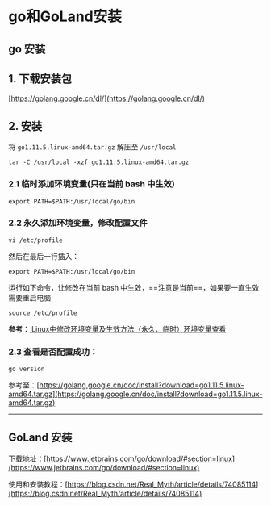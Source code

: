 # go和GoLand安装

## go 安装

## 1. 下载安装包

[https://golang.google.cn/dl/](https://golang.google.cn/dl/)

## 2. 安装

将 `go1.11.5.linux-amd64.tar.gz` 解压至 `/usr/local`

```shell
tar -C /usr/local -xzf go1.11.5.linux-amd64.tar.gz
```

### 2.1 临时添加环境变量(只在当前 bash 中生效)

```shell
export PATH=$PATH:/usr/local/go/bin
```

### 2.2 永久添加环境变量，修改配置文件

```shell
vi /etc/profile
```

然后在最后一行插入：

```shell
export PATH=$PATH:/usr/local/go/bin
```

运行如下命令，让修改在当前 bash 中生效，==注意是当前==，如果要一直生效需要重启电脑

```shell
source /etc/profile
```

**参考**：[
Linux中修改环境变量及生效方法（永久、临时）环境变量查看](https://blog.csdn.net/u011630575/article/details/49839893)

### 2.3 查看是否配置成功：

```shell
go version
```

参考至：[https://golang.google.cn/doc/install?download=go1.11.5.linux-amd64.tar.gz](https://golang.google.cn/doc/install?download=go1.11.5.linux-amd64.tar.gz)

---

## GoLand 安装

下载地址：[https://www.jetbrains.com/go/download/#section=linux](https://www.jetbrains.com/go/download/#section=linux)

使用和安装教程：[https://blog.csdn.net/Real_Myth/article/details/74085114](https://blog.csdn.net/Real_Myth/article/details/74085114)